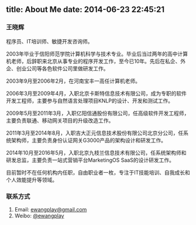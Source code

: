 title: About Me
date: 2014-06-23 22:45:21
---

### 王晓辉

程序员、IT培训师、敏捷开发咨询师。

2003年毕业于信阳师范学院计算机科学与技术专业。毕业后当过两年的高中计算机老师，后辞职来北京从事专业的程序开发工作，至今已10年。先后在私企、外企、创业公司等各色软件公司里做研发工作。

2003年9月至2006年2月，在河南宝丰一高任计算机老师。

2006年3月至2009年4月，入职北京卡斯特信息技术有限公司，成为专职的软件开发工程师，主要参与自然语言处理项目KNLP的设计、开发和测试工作。

2009年5月至2011年3月，入职亿阳信通股份有限公司，任高级软件开发工程师，主要负责联通、移动网关项目的升级改造工作。

2011年3月至2014年8月，入职吉大正元信息技术股份有限公司北京分公司，任系统架构师，主要负责身份认证网关G3000产品的架构设计和研发工作。

2014年10月至2016年5月，入职北京九枝兰信息技术有限公司，任系统架构师和研发总监，主要负责一站式营销平台MarketingOS SaaS的设计研发工作。

目前暂时不在任何机构内任职，自由职业者一枚，专注于IT技能培训、自我成长和个人效能提升等领域。

### 联系方式
1. Email: ewangplay@gmail.com
2. Weibo: [@ewangplay](http://weibo.com/ewangplay)
